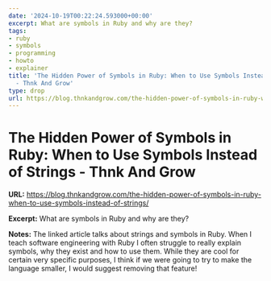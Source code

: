 ```yaml
---
date: '2024-10-19T00:22:24.593000+00:00'
excerpt: What are symbols in Ruby and why are they?
tags:
- ruby
- symbols
- programming
- howto
- explainer
title: 'The Hidden Power of Symbols in Ruby: When to Use Symbols Instead of Strings
  - Thnk And Grow'
type: drop
url: https://blog.thnkandgrow.com/the-hidden-power-of-symbols-in-ruby-when-to-use-symbols-instead-of-strings/
---
```


# The Hidden Power of Symbols in Ruby: When to Use Symbols Instead of Strings - Thnk And Grow

**URL:** https://blog.thnkandgrow.com/the-hidden-power-of-symbols-in-ruby-when-to-use-symbols-instead-of-strings/

**Excerpt:** What are symbols in Ruby and why are they?

**Notes:**
The linked article talks about strings and symbols in Ruby. When I teach software engineering with Ruby I often struggle to really explain symbols, why they exist and how to use them. While they are cool for certain very specific purposes, I think if we were going to try to make the language smaller, I would suggest removing that feature!

